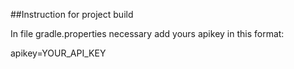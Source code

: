 ##Instruction for project build

In file gradle.properties necessary add yours apikey in this format:

apikey=YOUR_API_KEY